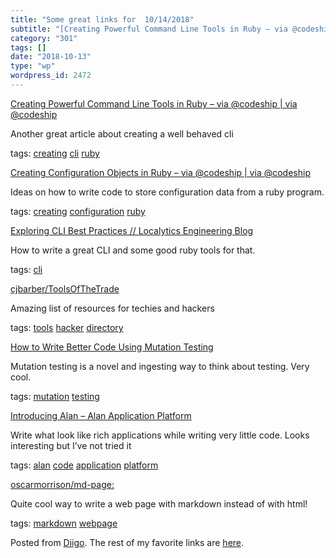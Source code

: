 ```yaml
---
title: "Some great links for  10/14/2018"
subtitle: "[Creating Powerful Command Line Tools in Ruby – via @codeship | via @codeship](https://blog.codeship..."
category: "301"
tags: []
date: "2018-10-13"
type: "wp"
wordpress_id: 2472
---
```

[Creating Powerful Command Line Tools in Ruby – via @codeship | via @codeship](https://blog.codeship.com/creating-powerful-command-line-tools-in-ruby/) 

Another great article about creating a well behaved cli

 tags: [creating](https://www.diigo.com/user/pitosalas/creating) [cli](https://www.diigo.com/user/pitosalas/cli) [ruby](https://www.diigo.com/user/pitosalas/ruby)

 [Creating Configuration Objects in Ruby – via @codeship | via @codeship](https://blog.codeship.com/creating-configuration-objects-in-ruby/) 

Ideas on how to write code to store configuration data from a ruby program.

 tags: [creating](https://www.diigo.com/user/pitosalas/creating) [configuration](https://www.diigo.com/user/pitosalas/configuration) [ruby](https://www.diigo.com/user/pitosalas/ruby)

 [Exploring CLI Best Practices // Localytics Engineering Blog](https://eng.localytics.com/exploring-cli-best-practices/) 

How to write a great CLI and some good ruby tools for that.

 tags: [cli](https://www.diigo.com/user/pitosalas/cli)

 [cjbarber/ToolsOfTheTrade](https://github.com/cjbarber/ToolsOfTheTrade?utm_source=hackernewsletter&utm_medium=email&utm_term=fav) 

Amazing list of resources for techies and hackers 

 tags: [tools](https://www.diigo.com/user/pitosalas/tools) [hacker](https://www.diigo.com/user/pitosalas/hacker) [directory](https://www.diigo.com/user/pitosalas/directory)

 [How to Write Better Code Using Mutation Testing](https://blog.cognitohq.com/how-to-write-better-code-using-mutation-testing/) 

Mutation testing is a novel and ingesting way to think about testing. Very cool. 

 tags: [mutation](https://www.diigo.com/user/pitosalas/mutation) [testing](https://www.diigo.com/user/pitosalas/testing)

 [Introducing Alan – Alan Application Platform](https://alan-platform.com/pages/tuts/introducing.html?utm_source=hackernewsletter&utm_medium=email&utm_term=code) 

Write what look like rich applications while writing very little code. Looks interesting but I’ve not tried it

 tags: [alan](https://www.diigo.com/user/pitosalas/alan) [code](https://www.diigo.com/user/pitosalas/code) [application](https://www.diigo.com/user/pitosalas/application) [platform](https://www.diigo.com/user/pitosalas/platform)

 [oscarmorrison/md-page: ](https://github.com/oscarmorrison/md-page?utm_source=hackernewsletter&utm_medium=email&utm_term=show_hn) 

Quite cool way to write a web page with markdown instead of with html!

 tags: [markdown](https://www.diigo.com/user/pitosalas/markdown) [webpage](https://www.diigo.com/user/pitosalas/webpage)

Posted from [Diigo](https://www.diigo.com). The rest of my favorite links are [here](https://www.diigo.com/user/pitosalas).